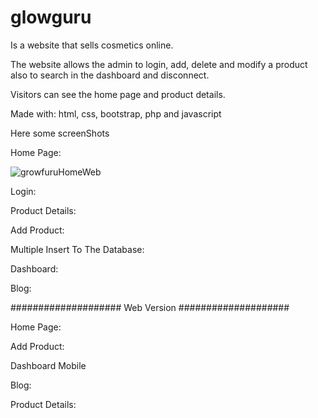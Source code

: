 # glowguru

Is a website that sells cosmetics online.

The website allows the admin to login, add, delete and modify a product also to search in the dashboard and disconnect.

Visitors can see the home page and product details.

Made with: html, css, bootstrap, php and javascript


Here some screenShots

Home Page:

![growfuruHomeWeb](https://user-images.githubusercontent.com/112892620/213891591-d9041dbd-4510-482a-a25b-10f02b386b73.png)

Login:



Product Details:


Add Product:



Multiple Insert To The Database:




Dashboard:


Blog:




#################### Web Version ####################

Home Page:



Add Product:


Dashboard Mobile


Blog:


Product Details:

